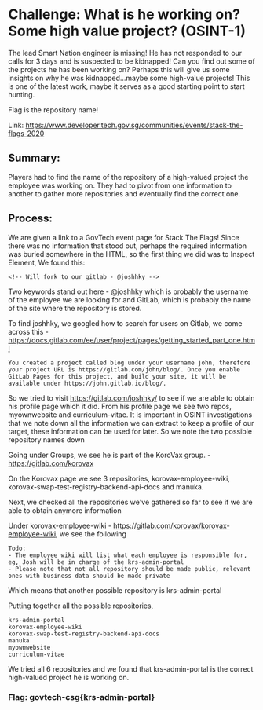 # Challenge: What is he working on? Some high value project? (OSINT-1)

The lead Smart Nation engineer is missing! He has not responded to our calls for 3 days and is suspected to be kidnapped! Can you find out some of the projects he has been working on? Perhaps this will give us some insights on why he was kidnapped…maybe some high-value projects! This is one of the latest work, maybe it serves as a good starting point to start hunting.

Flag is the repository name!

Link: https://www.developer.tech.gov.sg/communities/events/stack-the-flags-2020

## Summary:

Players had to find the name of the repository of a high-valued project the employee was working on. They had to pivot from one information to another to gather more repositories and eventually find the correct one.

## Process:

We are given a link to a GovTech event page for Stack The Flags! Since there was no information that stood out, perhaps the required information was buried somewhere in the HTML, so the first thing we did was to Inspect Element,
We found this:

``````
<!-- Will fork to our gitlab - @joshhky -->
``````
Two keywords stand out here - @joshhky which is probably the username of the employee we are looking for and GitLab, which is probably the name of the site where the repository is stored.

To find joshhky, we googled how to search for users on Gitlab, we come across this - https://docs.gitlab.com/ee/user/project/pages/getting_started_part_one.html

``````
You created a project called blog under your username john, therefore your project URL is https://gitlab.com/john/blog/. Once you enable GitLab Pages for this project, and build your site, it will be available under https://john.gitlab.io/blog/.
``````
So we tried to visit https://gitlab.com/joshhky/ to see if we are able to obtain his profile page which it did. From his profile page we see two repos, 
myownwebsite and curriculum-vitae. It is important in OSINT investigations that we note down all the information we can extract to keep a profile of our target, these information can be used for later. So we note the two possible repository names down

Going under Groups, we see he is part of the KoroVax group. - https://gitlab.com/korovax

On the Korovax page we see 3 repositories, korovax-employee-wiki, korovax-swap-test-registry-backend-api-docs and manuka. 

Next, we checked all the repositories we've gathered so far to see if we are able to obtain anymore information 

Under korovax-employee-wiki - https://gitlab.com/korovax/korovax-employee-wiki, we see the following 
``````
Todo:
- The employee wiki will list what each employee is responsible for, eg, Josh will be in charge of the krs-admin-portal
- Please note that not all repository should be made public, relevant ones with business data should be made private
``````
Which means that another possible repository is krs-admin-portal

Putting together all the possible repositories,
``````
krs-admin-portal
korovax-employee-wiki
korovax-swap-test-registry-backend-api-docs
manuka
myownwebsite
curriculum-vitae
``````
We tried all 6 repositories and we found that krs-admin-portal is the correct high-valued project he is working on.
### Flag: govtech-csg{krs-admin-portal}
